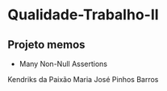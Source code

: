 # Qualidade-Trabalho-II

## Projeto memos
- Many Non-Null Assertions

Kendriks da Paixão
Maria José Pinhos Barros
